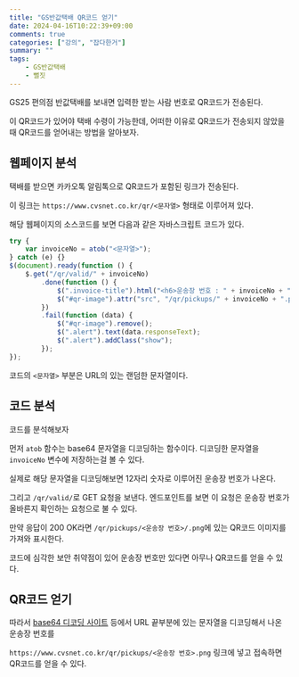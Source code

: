 ```yaml
---
title: "GS반값택배 QR코드 얻기"
date: 2024-04-16T10:22:39+09:00
comments: true
categories: ["강의", "잡다한거"]
summary: ""
tags:
    - GS반값택배
    - 뻘짓
---
```


GS25 편의점 반값택배를 보내면 입력한 받는 사람 번호로 QR코드가 전송된다.

이 QR코드가 있어야 택배 수령이 가능한데, 어떠한 이유로 QR코드가 전송되지 않았을 때 QR코드를 얻어내는 방법을 알아보자.

## 웹페이지 분석

택배를 받으면 카카오톡 알림톡으로 QR코드가 포함된 링크가 전송된다.

이 링크는 `https://www.cvsnet.co.kr/qr/<문자열>` 형태로 이루어져 있다.

해당 웹페이지의 소스코드를 보면 다음과 같은 자바스크립트 코드가 있다.

```js
try {
	var invoiceNo = atob("<문자열>");
} catch (e) {}
$(document).ready(function () {
	$.get("/qr/valid/" + invoiceNo)
		.done(function () {
			$(".invoice-title").html("<h6>운송장 번호 : " + invoiceNo + "</h6>");
			$("#qr-image").attr("src", "/qr/pickups/" + invoiceNo + ".png");
		})
		.fail(function (data) {
			$("#qr-image").remove();
			$(".alert").text(data.responseText);
			$(".alert").addClass("show");
		});
});
```

코드의 `<문자열>` 부분은 URL의 있는 랜덤한 문자열이다.

## 코드 분석

코드를 분석해보자

먼저 `atob` 함수는 base64 문자열을 디코딩하는 함수이다. 디코딩한 문자열을 `invoiceNo` 변수에 저장하는걸 볼 수 있다.

실제로 해당 문자열을 디코딩해보면 12자리 숫자로 이루어진 운송장 번호가 나온다.

그리고 `/qr/valid/`로 GET 요청을 보낸다. 엔드포인트를 보면 이 요청은 운송장 번호가 올바른지 확인하는 요청으로 불 수 있다.

만약 응답이 200 OK라면 `/qr/pickups/<운송장 번호>/.png`에 있는 QR코드 이미지를 가져와 표시한다.

코드에 심각한 보안 취약점이 있어 운송장 번호만 있다면 아무나 QR코드를 얻을 수 있다.

## QR코드 얻기

따라서 [base64 디코딩 사이트](https://www.base64decode.org/) 등에서 URL 끝부분에 있는 문자열을 디코딩해서 나온 운송장 번호를

`https://www.cvsnet.co.kr/qr/pickups/<운송장 번호>.png` 링크에 넣고 접속하면 QR코드를 얻을 수 있다.

